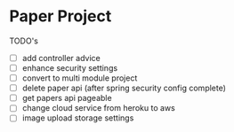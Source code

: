 # Paper Project

TODO's

- [ ] add controller advice
- [ ] enhance security settings
- [ ] convert to multi module project
- [ ] delete paper api (after spring security config complete)
- [ ] get papers api pageable
- [ ] change cloud service from heroku to aws
- [ ] image upload storage settings
